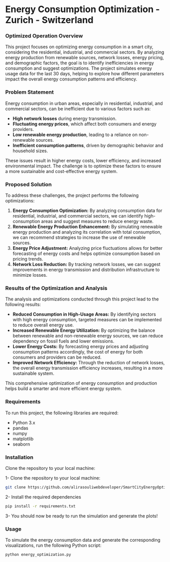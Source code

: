 # Energy Consumption Optimization - Zurich - Switzerland

### Optimized Operation Overview

This project focuses on optimizing energy consumption in a smart city, considering the residential, industrial, and commercial sectors. By analyzing energy production from renewable sources, network losses, energy pricing, and demographic factors, the goal is to identify inefficiencies in energy consumption and suggest optimizations. The project simulates energy usage data for the last 30 days, helping to explore how different parameters impact the overall energy consumption patterns and efficiency.

### Problem Statement

Energy consumption in urban areas, especially in residential, industrial, and commercial sectors, can be inefficient due to various factors such as:

- **High network losses** during energy transmission.
- **Fluctuating energy prices**, which affect both consumers and energy providers.
- **Low renewable energy production**, leading to a reliance on non-renewable sources.
- **Inefficient consumption patterns**, driven by demographic behavior and household sizes.

These issues result in higher energy costs, lower efficiency, and increased environmental impact. The challenge is to optimize these factors to ensure a more sustainable and cost-effective energy system.

### Proposed Solution

To address these challenges, the project performs the following optimizations:

1. **Energy Consumption Optimization:** By analyzing consumption data for residential, industrial, and commercial sectors, we can identify high-consumption areas and suggest measures to reduce energy waste.
2. **Renewable Energy Production Enhancement:** By simulating renewable energy production and analyzing its correlation with total consumption, we can recommend strategies to increase the use of renewable sources.
3. **Energy Price Adjustment:** Analyzing price fluctuations allows for better forecasting of energy costs and helps optimize consumption based on pricing trends.
4. **Network Loss Reduction:** By tracking network losses, we can suggest improvements in energy transmission and distribution infrastructure to minimize losses.

### Results of the Optimization and Analysis

The analysis and optimizations conducted through this project lead to the following results:

- **Reduced Consumption in High-Usage Areas:** By identifying sectors with high energy consumption, targeted measures can be implemented to reduce overall energy use.
- **Increased Renewable Energy Utilization:** By optimizing the balance between renewable and non-renewable energy sources, we can reduce dependency on fossil fuels and lower emissions.
- **Lower Energy Costs:** By forecasting energy prices and adjusting consumption patterns accordingly, the cost of energy for both consumers and providers can be reduced.
- **Improved Network Efficiency:** Through the reduction of network losses, the overall energy transmission efficiency increases, resulting in a more sustainable system.

This comprehensive optimization of energy consumption and production helps build a smarter and more efficient energy system.

### Requirements

To run this project, the following libraries are required:

- Python 3.x
- pandas
- numpy
- matplotlib
- seaborn

### Installation

Clone the repository to your local machine:

1- Clone the repository to your local machine:

```bash
git clone https://github.com/alirasouliwebdeveloper/SmartCityEnergyOptimization.git
```

2- Install the required dependencies

```bash
pip install -r requirements.txt
```

3- You should now be ready to run the simulation and generate the plots!

### Usage

To simulate the energy consumption data and generate the corresponding visualizations, run the following Python script:

```bash
python energy_optimization.py
```
